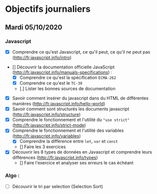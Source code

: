 # Objectifs journaliers

## Mardi 05/10/2020


### Javascript

  * [X] Comprendre ce qu'est Javascript, ce qu'il peut, ce qu'il ne peut pas (http://fr.javascript.info/intro)
  * [] Découvrir la documentation officielle JavaScript (http://fr.javascript.info/manuals-specifications) : 
    * [X] Comprendre ce qu'est la spécification `ECMA-262`
    * [X] Comprendre ce qu'est le `TC-39`
    * [.] Lister les bonnes sources de documentation
  * [X] Savoir comment insérer du javascript dans du HTML de différentes manières (http://fr.javascript.info/hello-world)
  * [X] Savoir comment sont structurés les documents javascript (http://fr.javascript.info/structure)
  * [X] Comprendre le fonctionnement et l'utilité du `"use strict"` (http://fr.javascript.info/strict-mode)
  * [X] Comprendre le fonctionnement et l'utilité des variables (http://fr.javascript.info/variables)
    *  [X] Comprendre la différence entre `let`, `var` et `const`
    * [] Faire les 3 exercices
  * [X] Découvrir les 8 types de données en Javascript et comprendre leurs différences (http://fr.javascript.info/types)
    * [] Faire l'exercice et analyser ses erreurs le cas échéant
  
  
  

### Algo : 

* [ ] Découvrir le tri par selection (Selection Sort)
